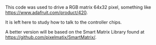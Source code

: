 This code was used to drive a RGB matrix 64x32 pixel, something like https://www.adafruit.com/product/420.

It is left here to study how to talk to the controller chips.

A better version will be based on the Smart Matrix Library found at https://github.com/pixelmatix/SmartMatrix/.
